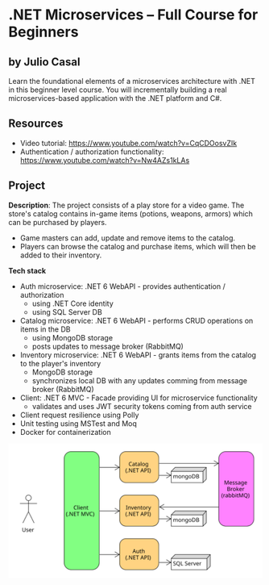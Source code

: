 # .NET Microservices – Full Course for Beginners
## by Julio Casal

Learn the foundational elements of a microservices architecture with .NET in this beginner level course. You will incrementally building a real microservices-based application with the .NET platform and C#.

## Resources
- Video tutorial: https://www.youtube.com/watch?v=CqCDOosvZIk
- Authentication / authorization functionality: https://www.youtube.com/watch?v=Nw4AZs1kLAs

## Project
**Description**: The project consists of a play store for a video game. The store's catalog contains in-game items (potions, weapons, armors) which can be purchased by players.
- Game masters can add, update and remove items to the catalog.
- Players can browse the catalog and purchase items, which will then be added to their inventory.

**Tech stack**  
- Auth microservice: .NET 6 WebAPI - provides authentication / authorization
    - using .NET Core identity
    - using SQL Server DB
- Catalog microservice: .NET 6 WebAPI - performs CRUD operations on items in the DB
    - using MongoDB storage
    - posts updates to message broker (RabbitMQ)
- Inventory microservice: .NET 6 WebAPI - grants items from the catalog to the player's inventory
    - MongoDB storage
    - synchronizes local DB with any updates comming from message broker (RabbitMQ)
- Client: .NET 6 MVC - Facade providing UI for microservice functionality
    - validates and uses JWT security tokens coming from auth service
- Client request resilience using Polly
- Unit testing using MSTest and Moq
- Docker for containerization

![Microservice project](microservice_architecture.svg)